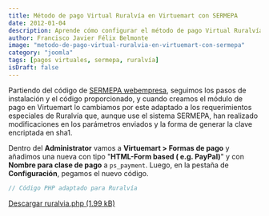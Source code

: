 ```yaml
---
title: Método de pago Virtual Ruralvía en Virtuemart con SERMEPA
date: 2012-01-04
description: Aprende cómo configurar el método de pago Virtual Ruralvía en Virtuemart utilizando el sistema SERMEPA, con instrucciones detalladas y código adaptado.
author: Francisco Javier Félix Belmonte
image: "metodo-de-pago-virtual-ruralvia-en-virtuemart-con-sermepa"
category: "joomla"
tags: [pagos virtuales, sermepa, ruralvía]
isDraft: false
---
```


Partiendo del código
de [SERMEPA webempresa](https://www.webempresa.com/blog/item/307-configuracion-de-la-pasarela-de-pago-sermepa-en-virtuemart.html),
seguimos los pasos de instalación y el código proporcionado, y cuando creamos el módulo de pago en Virtuemart lo
cambiamos por este adaptado a los requerimientos especiales de Ruralvía que, aunque use el sistema SERMEPA, han
realizado modificaciones en los parámetros enviados y la forma de generar la clave encriptada en sha1.

Dentro del **Administrator** vamos a **Virtuemart > Formas de pago** y añadimos una nueva con tipo "**HTML-Form based (
e.g. PayPal)**" y con **Nombre para clase de pago** a `ps_payment`. Luego, en la pestaña de **Configuración**, pegamos
el nuevo código.

```php
// Código PHP adaptado para Ruralvía
```

[Descargar ruralvia.php (1.99 kB)](https://inode64.com)
